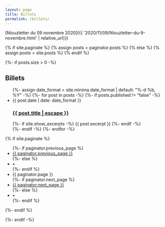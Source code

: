 ```yaml
---
layout: page
title: Billets
permalink: /billets/
---
```

[Niouzletter du 09 novembre 2020]({{ '2020/11/09/Niouzletter-du-9-novembre.html' | relative_url}})

{% if site.paginate %}
    {% assign posts = paginator.posts %}
  {% else %}
    {% assign posts = site.posts %}
  {% endif %}
  

{%- if posts.size > 0 -%}
<h2>Billets</h2>
<ul class="post-list">
    {%- assign date_format = site.minima.date_format | default: "%-d %b, %Y" -%}
    {%- for post in posts -%}
    {%- if posts.published != "false" -%}
    <li>
    <span class="post-meta">{{ post.date | date: date_format }}</span>
    <h3>
        <a class="post-link" href="{{ post.url | relative_url }}">
        {{ post.title | escape }}
        </a>
    </h3>
    {%- if site.show_excerpts -%}
        {{ post.excerpt }}
    {%- endif -%}
    </li>
    {%- endif -%}
    {%- endfor -%}
</ul>

{% if site.paginate %}
    <div class="pager">
    <ul class="pagination">
    {%- if paginator.previous_page %}
        <li><a href="{{ paginator.previous_page_path | relative_url }}" class="previous-page">{{ paginator.previous_page }}</a></li>
    {%- else %}
        <li><div class="pager-edge">•</div></li>
    {%- endif %}
        <li><div class="current-page">{{ paginator.page }}</div></li>
    {%- if paginator.next_page %}
        <li><a href="{{ paginator.next_page_path | relative_url }}" class="next-page">{{ paginator.next_page }}</a></li>
    {%- else %}
        <li><div class="pager-edge">•</div></li>
    {%- endif %}
    </ul>
    </div>
{%- endif %}

  {%- endif -%}
